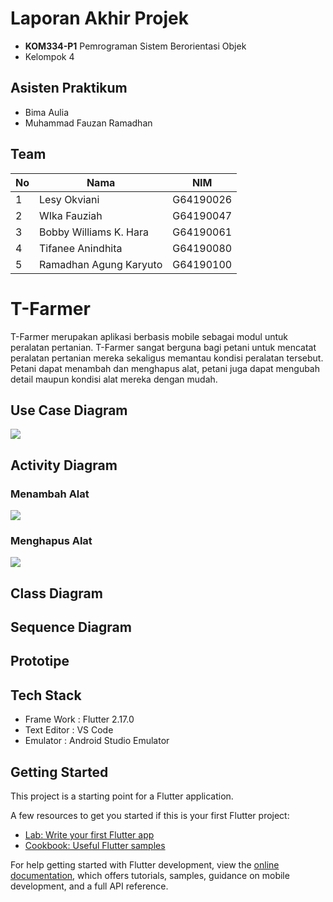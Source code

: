 # Laporan Akhir Projek
- **KOM334-P1** Pemrograman Sistem Berorientasi Objek
- Kelompok 4

## Asisten Praktikum
- Bima Aulia
- Muhammad Fauzan Ramadhan

## Team
<table>
  <thead>
      <th>No</th>
      <th>Nama</th>
      <th>NIM</th>
  </thead>
  
  <tbody>
    <tr>
      <td>1</td>
      <td>Lesy Okviani</td>
      <td>G64190026</td>
     </tr> 
    <tr>
      <td>2</td>
      <td>WIka Fauziah</td>
      <td>G64190047</td>
    </tr> 
    <tr>
      <td>3</td>
      <td>Bobby Williams K. Hara</td>
      <td>G64190061</td>
    </tr>
    <tr>
      <td>4</td>
      <td>Tifanee Anindhita</td>
      <td>G64190080</td>
    </tr>
    <tr>
      <td>5</td>
      <td>Ramadhan Agung Karyuto</td>
      <td>G64190100</td>
     </tr>
    </tbody>
</table> 


# T-Farmer

T-Farmer merupakan aplikasi berbasis mobile sebagai modul untuk peralatan pertanian. T-Farmer sangat berguna bagi petani untuk mencatat peralatan pertanian mereka sekaligus memantau kondisi peralatan tersebut. Petani dapat menambah dan menghapus alat, petani juga dapat mengubah detail maupun kondisi alat mereka dengan mudah.

## Use Case Diagram

<img src="https://drive.google.com/file/d/1OxzPFlh2Rod0lFHjI200WXNgUzKLZz4o/view?usp=sharing](https://user-images.githubusercontent.com/66372277/174416224-2afa4378-7045-483a-8085-56bc9628587e.jpg">

## Activity Diagram

### Menambah Alat

<img src="https://drive.google.com/file/d/1UJX2MizoeLoZkleNq7sJgr8ixBF7tIYJ/view?usp=sharing">


### Menghapus Alat

<img src="https://drive.google.com/file/d/1kk3yNsrGLclMkI_cFG1VbOJ8WTXwvvh3/view?usp=sharing">

## Class Diagram

## Sequence Diagram

## Prototipe

## Tech Stack

- Frame Work  : Flutter 2.17.0
- Text Editor : VS Code
- Emulator    : Android Studio Emulator

## Getting Started

This project is a starting point for a Flutter application.

A few resources to get you started if this is your first Flutter project:

- [Lab: Write your first Flutter app](https://docs.flutter.dev/get-started/codelab)
- [Cookbook: Useful Flutter samples](https://docs.flutter.dev/cookbook)

For help getting started with Flutter development, view the
[online documentation](https://docs.flutter.dev/), which offers tutorials,
samples, guidance on mobile development, and a full API reference.
